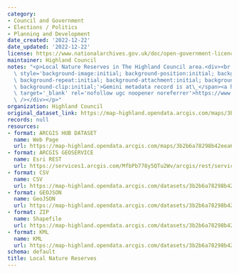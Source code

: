 ```yaml
---
category:
- Council and Government
- Elections / Politics
- Planning and Development
date_created: '2022-12-22'
date_updated: '2022-12-22'
license: https://www.nationalarchives.gov.uk/doc/open-government-licence/version/3/
maintainer: Highland Council
notes: "<p>Local Nature Reserves in The Highland Council area.<div><br /></div><div><span\
  \ style='background-image:initial; background-position:initial; background-size:initial;\
  \ background-repeat:initial; background-attachment:initial; background-origin:initial;\
  \ background-clip:initial;'>Gemini metadata record is at\_</span><a href='https://www.spatialdata.gov.scot/geonetwork/srv/eng/catalog.search#/metadata/a2be67ab-cd60-44f2-87ae-8c5172607c37'\
  \ target='_blank' rel='nofollow ugc noopener noreferrer'>https://www.spatialdata.gov.scot/geonetwork/srv/eng/catalog.search#/metadata/a2be67ab-cd60-44f2-87ae-8c5172607c37</a><br\
  \ /></div></p>"
organization: Highland Council
original_dataset_link: https://map-highland.opendata.arcgis.com/maps/3b2b6a78298b42eea6b966739745248f_0
records: null
resources:
- format: ARCGIS HUB DATASET
  name: Web Page
  url: https://map-highland.opendata.arcgis.com/maps/3b2b6a78298b42eea6b966739745248f_0
- format: ARCGIS GEOSERVICE
  name: Esri REST
  url: https://services1.arcgis.com/MfbPb778y5QTu2Wv/arcgis/rest/services/LocalNatureReserves/FeatureServer/0
- format: CSV
  name: CSV
  url: https://map-highland.opendata.arcgis.com/datasets/3b2b6a78298b42eea6b966739745248f_0.csv?where=1=1
- format: GEOJSON
  name: GeoJSON
  url: https://map-highland.opendata.arcgis.com/datasets/3b2b6a78298b42eea6b966739745248f_0.geojson?where=1=1
- format: ZIP
  name: Shapefile
  url: https://map-highland.opendata.arcgis.com/datasets/3b2b6a78298b42eea6b966739745248f_0.zip?where=1=1
- format: KML
  name: KML
  url: https://map-highland.opendata.arcgis.com/datasets/3b2b6a78298b42eea6b966739745248f_0.kml?where=1=1
schema: default
title: Local Nature Reserves
---
```

